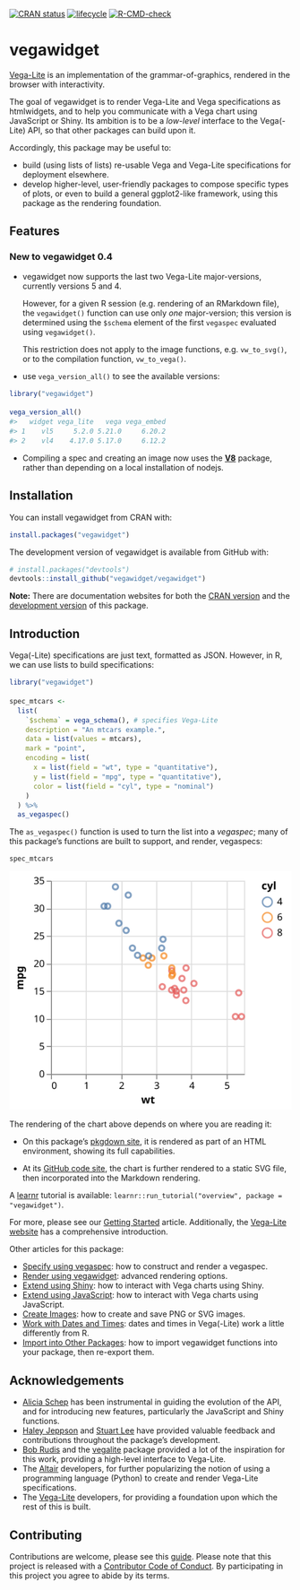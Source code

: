 
<!-- README.md is generated from README.Rmd. Please edit that file -->
<!-- badges: start -->

[![CRAN
status](https://www.r-pkg.org/badges/version/vegawidget)](https://cran.r-project.org/package=vegawidget)
[![lifecycle](https://img.shields.io/badge/lifecycle-maturing-blue.svg)](https://lifecycle.r-lib.org/articles/stages.html#maturing)
[![R-CMD-check](https://github.com/vegawidget/vegawidget/workflows/R-CMD-check/badge.svg)](https://github.com/vegawidget/vegawidget/actions)
<!-- badges: end -->

# vegawidget

[Vega-Lite](https://vega.github.io/vega-lite/) is an implementation of
the grammar-of-graphics, rendered in the browser with interactivity.

The goal of vegawidget is to render Vega-Lite and Vega specifications as
htmlwidgets, and to help you communicate with a Vega chart using
JavaScript or Shiny. Its ambition is to be a *low-level* interface to
the Vega(-Lite) API, so that other packages can build upon it.

Accordingly, this package may be useful to:

-   build (using lists of lists) re-usable Vega and Vega-Lite
    specifications for deployment elsewhere.
-   develop higher-level, user-friendly packages to compose specific
    types of plots, or even to build a general ggplot2-like framework,
    using this package as the rendering foundation.

## Features

### New to vegawidget 0.4

-   vegawidget now supports the last two Vega-Lite major-versions,
    currently versions 5 and 4.

    However, for a given R session (e.g. rendering of an RMarkdown
    file), the `vegawidget()` function can use only *one* major-version;
    this version is determined using the `$schema` element of the first
    `vegaspec` evaluated using `vegawidget()`.

    This restriction does not apply to the image functions,
    e.g. `vw_to_svg()`, or to the compilation function, `vw_to_vega()`.

-   use `vega_version_all()` to see the available versions:

``` r
library("vegawidget")

vega_version_all()
#>   widget vega_lite   vega vega_embed
#> 1    vl5     5.2.0 5.21.0     6.20.2
#> 2    vl4    4.17.0 5.17.0     6.12.2
```

-   Compiling a spec and creating an image now uses the
    **[V8](https://cran.r-project.org/package=V8)** package, rather than
    depending on a local installation of nodejs.

## Installation

You can install vegawidget from CRAN with:

``` r
install.packages("vegawidget")
```

The development version of vegawidget is available from GitHub with:

``` r
# install.packages("devtools")
devtools::install_github("vegawidget/vegawidget")
```

**Note:** There are documentation websites for both the [CRAN
version](https://vegawidget.github.io/vegawidget/) and the [development
version](https://vegawidget.github.io/vegawidget/dev/) of this package.

## Introduction

Vega(-Lite) specifications are just text, formatted as JSON. However, in
R, we can use lists to build specifications:

``` r
library("vegawidget")

spec_mtcars <-
  list(
    `$schema` = vega_schema(), # specifies Vega-Lite
    description = "An mtcars example.",
    data = list(values = mtcars),
    mark = "point",
    encoding = list(
      x = list(field = "wt", type = "quantitative"),
      y = list(field = "mpg", type = "quantitative"),
      color = list(field = "cyl", type = "nominal")
    )
  ) %>% 
  as_vegaspec()
```

The `as_vegaspec()` function is used to turn the list into a *vegaspec*;
many of this package’s functions are built to support, and render,
vegaspecs:

``` r
spec_mtcars
```

![](man/figures/README-vegawidget-1.svg)<!-- -->

The rendering of the chart above depends on where you are reading it:

-   On this package’s [pkgdown
    site](https://vegawidget.github.io/vegawidget/), it is rendered as
    part of an HTML environment, showing its full capabilities.

-   At its [GitHub code site](https://github.com/vegawidget/vegawidget),
    the chart is further rendered to a static SVG file, then
    incorporated into the Markdown rendering.

A [learnr](https://rstudio.github.io/learnr/index.html) tutorial is
available: `learnr::run_tutorial("overview", package = "vegawidget")`.

For more, please see our [Getting
Started](https://vegawidget.github.io/vegawidget/articles/vegawidget.html)
article. Additionally, the [Vega-Lite
website](https://vega.github.io/vega-lite/) has a comprehensive
introduction.

Other articles for this package:

-   [Specify using
    vegaspec](https://vegawidget.github.io/vegawidget/articles/articles/vegaspec.html):
    how to construct and render a vegaspec.
-   [Render using
    vegawidget](https://vegawidget.github.io/vegawidget/articles/articles/render-vegawidget.html):
    advanced rendering options.
-   [Extend using
    Shiny](https://vegawidget.github.io/vegawidget/articles/articles/shiny.html):
    how to interact with Vega charts using Shiny.
-   [Extend using
    JavaScript](https://vegawidget.github.io/vegawidget/articles/articles/javascript.html):
    how to interact with Vega charts using JavaScript.
-   [Create
    Images](https://vegawidget.github.io/vegawidget/articles/articles/image.html):
    how to create and save PNG or SVG images.
-   [Work with Dates and
    Times](https://vegawidget.github.io/vegawidget/articles/articles/dates-times.html):
    dates and times in Vega(-Lite) work a little differently from R.
-   [Import into Other
    Packages](https://vegawidget.github.io/vegawidget/articles/articles/import.html):
    how to import vegawidget functions into your package, then re-export
    them.

## Acknowledgements

-   [Alicia Schep](https://github.com/AliciaSchep) has been instrumental
    in guiding the evolution of the API, and for introducing new
    features, particularly the JavaScript and Shiny functions.
-   [Haley Jeppson](https://github.com/haleyjeppson) and [Stuart
    Lee](https://github.com/sa-lee) have provided valuable feedback and
    contributions throughout the package’s development.
-   [Bob Rudis](https://github.com/hrbrmstr) and the
    [vegalite](https://github.com/hrbrmstr/vegalite) package provided a
    lot of the inspiration for this work, providing a high-level
    interface to Vega-Lite.
-   The [Altair](https://altair-viz.github.io) developers, for further
    popularizing the notion of using a programming language (Python) to
    create and render Vega-Lite specifications.  
-   The [Vega-Lite](https://vega.github.io/vega-lite/) developers, for
    providing a foundation upon which the rest of this is built.

## Contributing

Contributions are welcome, please see this
[guide](https://vegawidget.github.io/vegawidget/CONTRIBUTING.html).
Please note that this project is released with a [Contributor Code of
Conduct](https://vegawidget.github.io/vegawidget/CODE_OF_CONDUCT.html).
By participating in this project you agree to abide by its terms.
